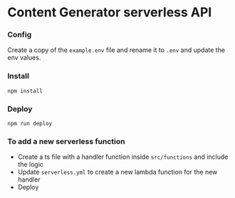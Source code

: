 # Content Generator serverless API

### Config

Create a copy of the `example.env` file and rename it to `.env` and update the env values.

### Install

`npm install`

### Deploy

`npm run deploy`

### To add a new serverless function

- Create a ts file with a handler function inside `src/functions` and include the logic
- Update `serverless.yml` to create a new lambda function for the new handler
- Deploy
